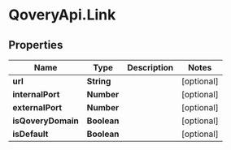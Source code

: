 # QoveryApi.Link

## Properties

Name | Type | Description | Notes
------------ | ------------- | ------------- | -------------
**url** | **String** |  | [optional] 
**internalPort** | **Number** |  | [optional] 
**externalPort** | **Number** |  | [optional] 
**isQoveryDomain** | **Boolean** |  | [optional] 
**isDefault** | **Boolean** |  | [optional] 


